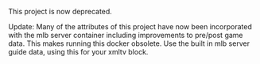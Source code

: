 This project is now deprecated.  

Update:
Many of the attributes of this project have now been incorporated with the mlb server container including improvements to pre/post game data. This makes running this docker obsolete. Use the built in mlb server guide data, using this for your xmltv block.
